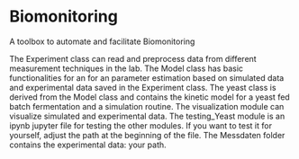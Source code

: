# Biomonitoring
A toolbox to automate and facilitate Biomonitoring

The Experiment class can read and preprocess data from different measurement techniques in the lab.
The Model class has basic functionalities for an for an parameter estimation based on simulated data and experimental data saved in the Experiment class.
The yeast class is derived from the Model class and contains the kinetic model for a yeast fed batch fermentation and a simulation routine.
The visualization module can visualize simulated and experimental data.
The testing_Yeast module is an ipynb jupyter file for testing the other modules. If you want to test it for yourself, adjust the path at the beginning of the file.
The Messdaten folder contains the experimental data: your path.
